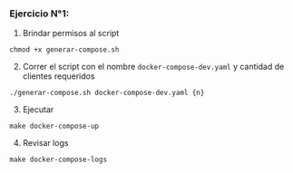 ### Ejercicio N°1:

1. Brindar permisos al script

```
chmod +x generar-compose.sh
```

2. Correr el script con el nombre `docker-compose-dev.yaml` y cantidad de clientes requeridos

```
./generar-compose.sh docker-compose-dev.yaml {n}
```

3. Ejecutar

```
make docker-compose-up
```

4. Revisar logs

```
make docker-compose-logs
```
